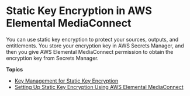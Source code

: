 # Static Key Encryption in AWS Elemental MediaConnect<a name="encryption-static-key"></a>

You can use static key encryption to protect your sources, outputs, and entitlements\. You store your encryption key in AWS Secrets Manager, and then you give AWS Elemental MediaConnect permission to obtain the encryption key from Secrets Manager\. 

**Topics**
+ [Key Management for Static Key Encryption](encryption-static-key-key-management.md)
+ [Setting Up Static Key Encryption Using AWS Elemental MediaConnect](encryption-static-key-set-up.md)